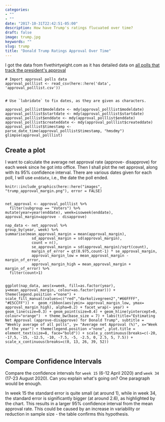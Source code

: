 ```yaml
---
categories:
- ""
- ""
date: "2017-10-31T22:42:51-05:00"
description: How have Trump's ratings flucuated over time?
draft: false
image: trump.jpg
keywords: ""
slug: trump
title: "Donald Trump Ratings Approval Over Time"
---
```


I got the data from fivethirtyeight.com as it has detailed data on [all polls that track the president's approval ](https://projects.fivethirtyeight.com/trump-approval-ratings)

```{r, cache=TRUE}
# Import approval polls data
approval_polllist <- read_csv(here::here('data', 'approval_polllist.csv'))


# Use `lubridate` to fix dates, as they are given as characters.

approval_polllist$modeldate <- mdy(approval_polllist$modeldate)
approval_polllist$startdate <- mdy(approval_polllist$startdate)
approval_polllist$enddate <- mdy(approval_polllist$enddate)
approval_polllist$createddate <- mdy(approval_polllist$createddate)
approval_polllist$timestamp <- parse_date_time(approval_polllist$timestamp, "hmsdmy")
glimpse(approval_polllist)

```

## Create a plot

I want to calculate the average net approval rate (approve- disapprove) for each week since he got into office. Then I shall plot the net approval, along with its 95% confidence interval. There are various dates given for each poll, I will use `enddate`, i.e., the date the poll ended.


```{r trump_margins_completed, out.width="100%"}
knitr::include_graphics(here::here("images", "trump_approval_margin.png"), error = FALSE)


net_approval <- approval_polllist %>%
  filter(subgroup == "Voters") %>%
mutate(year=year(enddate), week=isoweek(enddate), approval_margin=approve - disapprove)

nap_data <- net_approval %>%
group_by(year, week) %>%
summarise(mean_approval_margin = mean(approval_margin),
            sd_approval_margin = sd(approval_margin),
            count = n(),
            se_approval_margin = sd(approval_margin)/sqrt(count),
            margin_of_error = qt(0.975,count-1) * se_approval_margin,
            approval_margin_low = mean_approval_margin - margin_of_error,
            approval_margin_high = mean_approval_margin + margin_of_error) %>%
  filter(count>1)


ggplot(nap_data, aes(x=week, fill=as.factor(year), y=mean_approval_margin, colour=as.factor(year))) + theme(legend.position ="none") + scale_fill_manual(values=c("red","darkolivegreen2","#66FFFF", "#E5CCFF")) +  geom_ribbon(aes(ymin= approval_margin_low, ymax= approval_margin_high), alpha=0.2) + facet_wrap(~ year) + geom_line(size=0.3) + geom_point(size=0.4) + geom_hline(yintercept=0, colour="orange")  + theme_bw(base_size = 7) + labs(title="Estimating Net Approval (approve-disapprove) for Donald Trump", subtitle = "Weekly average of all polls", y= "Average net Approval (%)", x="Week of the year") + theme(legend.position ="none", plot.title = element_text(size=8, face="bold")) + scale_y_continuous(breaks=c(-20, -17.5, -15, -12.5, -10, -7.5, -5, -2.5, 0, 2.5, 5, 7.5)) + scale_x_continuous(breaks=c(0, 13, 26, 39, 52))


```


## Compare Confidence Intervals

Compare the confidence intervals for `week 15` (6-12 April 2020) and `week 34` (17-23 August 2020). Can you explain what's going on? One paragraph would be enough.

In week 15 the standard error is quite small (at around 1), while in week 34, the standard error is significantly bigger (at around 2.6), as highlighted by the chart. This results in a larger 95% confidence interval from the mean approval rate. This could be caused by an increase in variability or reduction in sample size - the table confirms this hypothesis.